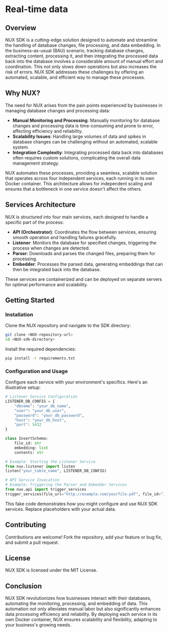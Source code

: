 # Real-time data

## Overview

NUX SDK is a cutting-edge solution designed to automate and streamline the handling of database changes, file processing, and data embedding. In the business-as-usual (BAU) scenario, tracking database changes, extracting content, processing it, and then integrating the processed data back into the database involves a considerable amount of manual effort and coordination. This not only slows down operations but also increases the risk of errors. NUX SDK addresses these challenges by offering an automated, scalable, and efficient way to manage these processes.

## Why NUX?

The need for NUX arises from the pain points experienced by businesses in managing database changes and processing data:

- **Manual Monitoring and Processing**: Manually monitoring for database changes and processing data is time-consuming and prone to error, affecting efficiency and reliability.
- **Scalability Issues**: Handling large volumes of data and spikes in database changes can be challenging without an automated, scalable system.
- **Integration Complexity**: Integrating processed data back into databases often requires custom solutions, complicating the overall data management strategy.

NUX automates these processes, providing a seamless, scalable solution that operates across four independent services, each running in its own Docker container. This architecture allows for independent scaling and ensures that a bottleneck in one service doesn't affect the others.

## Services Architecture

NUX is structured into four main services, each designed to handle a specific part of the process:

- **API (Orchestrator)**: Coordinates the flow between services, ensuring smooth operation and handling failures gracefully.
- **Listener**: Monitors the database for specified changes, triggering the process when changes are detected.
- **Parser**: Downloads and parses the changed files, preparing them for processing.
- **Embedder**: Processes the parsed data, generating embeddings that can then be integrated back into the database.

These services are containerized and can be deployed on separate servers for optimal performance and scalability.

## Getting Started

### Installation

Clone the NUX repository and navigate to the SDK directory:

```bash
git clone <NUX-repository-url>
cd <NUX-sdk-directory>
```

Install the required dependencies:

```bash
pip install -r requirements.txt
```

### Configuration and Usage

Configure each service with your environment's specifics. Here's an illustrative setup:

```python
# Listener Service Configuration
LISTENER_DB_CONFIG = {
    "dbname": "your_db_name",
    "user": "your_db_user",
    "password": "your_db_password",
    "host": "your_db_host",
    "port": 5432
}

class InsertSchema:
    file_id: str
    embedding: list
    contents: str

# Example: Starting the Listener Service
from nux.listener import listen
listen("your_table_name", LISTENER_DB_CONFIG)

# API Service Invocation
# Example: Triggering the Parser and Embedder Services
from nux.api import trigger_services
trigger_services(file_url="http://example.com/yourfile.pdf", file_id="1234")
```

This fake code demonstrates how you might configure and use NUX SDK services. Replace placeholders with your actual data.

## Contributing

Contributions are welcome! Fork the repository, add your feature or bug fix, and submit a pull request.

## License

NUX SDK is licensed under the MIT License.

## Conclusion

NUX SDK revolutionizes how businesses interact with their databases, automating the monitoring, processing, and embedding of data. This automation not only alleviates manual labor but also significantly enhances data processing efficiency and reliability. By deploying each service in its own Docker container, NUX ensures scalability and flexibility, adapting to your business's growing needs.
